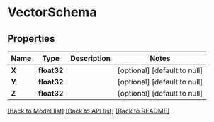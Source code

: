 # VectorSchema

## Properties
Name | Type | Description | Notes
------------ | ------------- | ------------- | -------------
**X** | **float32** |  | [optional] [default to null]
**Y** | **float32** |  | [optional] [default to null]
**Z** | **float32** |  | [optional] [default to null]

[[Back to Model list]](../README.md#documentation-for-models) [[Back to API list]](../README.md#documentation-for-api-endpoints) [[Back to README]](../README.md)


